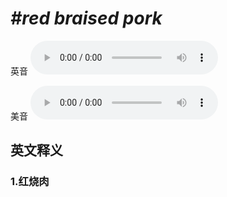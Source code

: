 # ***\#red braised pork*** 
英音
<audio src="./media/red braised pork1_AAC.aac" controls="controls"></audio>

美音
<audio src="./media/red braised pork2_AAC.aac" controls="controls"></audio>



  

英文释义
---
### 1.**红烧肉**  


